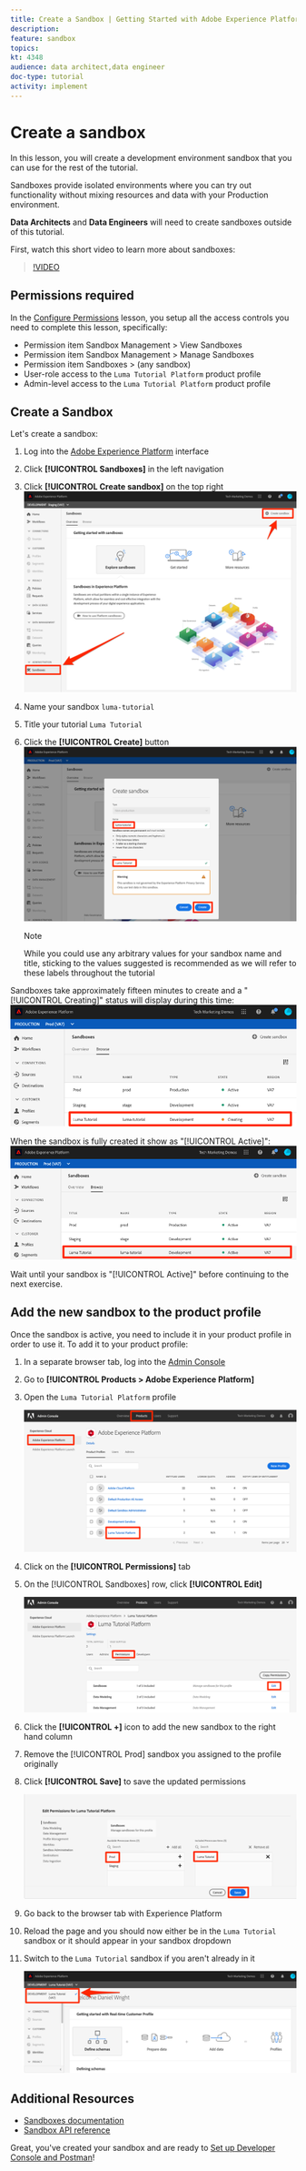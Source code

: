 ```yaml
---
title: Create a Sandbox | Getting Started with Adobe Experience Platform for Data Architects and Data Engineers
description: 
feature: sandbox
topics: 
kt: 4348
audience: data architect,data engineer
doc-type: tutorial
activity: implement
---
```


# Create a sandbox

In this lesson, you will create a development environment sandbox that you can use for the rest of the tutorial.

Sandboxes provide isolated environments where you can try out functionality without mixing resources and data with your Production environment.

**Data Architects** and **Data Engineers** will need to create sandboxes outside of this tutorial.

<!--include note on extent of sandbox support-->

First, watch this short video to learn more about sandboxes:
>[!VIDEO](https://video.tv.adobe.com/v/29838/?quality=12&learn=on)

## Permissions required

In the [Configure Permissions](configure-permissions.md) lesson, you setup all the access controls you need to complete this lesson, specifically:

* Permission item Sandbox Management > View Sandboxes
* Permission item Sandbox Management > Manage Sandboxes
* Permission item Sandboxes > (any sandbox)
* User-role access to the `Luma Tutorial Platform` product profile
* Admin-level access to the `Luma Tutorial Platform` product profile

## Create a Sandbox

Let's create a sandbox:

1. Log into the [Adobe Experience Platform](https://experience.adobe.com/platform) interface
1. Click **[!UICONTROL Sandboxes]** in the left navigation
1. Click **[!UICONTROL Create sandbox]** on the top right
   ![](assets/sandbox-createSandbox.png)

1. Name your sandbox `luma-tutorial` 
1. Title your tutorial `Luma Tutorial`
1. Click the **[!UICONTROL Create]** button
   ![](assets/sandbox-nameSandbox.png)
   >[!NOTE]
   >
   >While you could use any arbitrary values for your sandbox name and title, sticking to the values suggested is recommended as we will refer to these labels throughout the tutorial

Sandboxes take approximately fifteen minutes to create and a "[!UICONTROL Creating]" status will display during this time:
   ![](assets/sandbox-creating.png)

When the sandbox is fully created it show as "[!UICONTROL Active]":
   ![](assets/sandbox-active.png)

Wait until your sandbox is "[!UICONTROL Active]" before continuing to the next exercise.

## Add the new sandbox to the product profile

Once the sandbox is active, you need to include it in your product profile in order to use it. To add it to your product profile:

1. In a separate browser tab, log into the [Admin Console](https://adminconsole.adobe.com)
1. Go to **[!UICONTROL Products > Adobe Experience Platform]**
1. Open the `Luma Tutorial Platform` profile

    ![Select the Product Profile](assets/sandbox-selectProfile.png)

1. Click on the **[!UICONTROL Permissions]** tab

1. On the [!UICONTROL Sandboxes] row, click **[!UICONTROL Edit]**

    ![Click Edit](assets/sandbox-selectSandboxes.png)

1. Click the **[!UICONTROL +]** icon to add the new sandbox to the right hand column
1. Remove the [!UICONTROL Prod] sandbox you assigned to the profile originally
1. Click **[!UICONTROL Save]** to save the updated permissions  

    ![Move the Sandbox to the other column](assets/sandbox-addLumaTutorial.png)

1. Go back to the browser tab with Experience Platform
1. Reload the page and you should now either be in the `Luma Tutorial` sandbox or it should appear in your sandbox dropdown
1. Switch to the `Luma Tutorial` sandbox if you aren't already in it

   ![Confirm Sandbox](assets/sandbox-confirmDropdown.png)

## Additional Resources

* [Sandboxes documentation](https://docs.adobe.com/content/help/en/experience-platform/sandbox/home.html)
* [Sandbox API reference](https://www.adobe.io/apis/experienceplatform/home/api-reference.html#!acpdr/swagger-specs/sandbox-api.yaml)


Great, you've created your sandbox and are ready to [Set up Developer Console and Postman](set-up-developer-console-and-postman.md)!